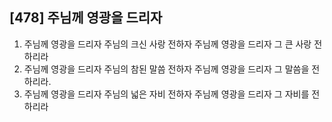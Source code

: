 ## [478] 주님께 영광을 드리자

1) 주님께 영광을 드리자 주님의 크신 사랑 전하자 주님께 영광을 드리자 그 큰 사랑 전하리라  
2) 주님께 영광을 드리자 주님의 참된 말씀 전하자 주님께 영광을 드리자 그 말씀을 전하리라.  
3) 주님께 영광을 드리자 주님의 넓은 자비 전하자 주님께 영광을 드리자 그 자비를 전하리라
